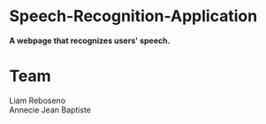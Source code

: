 # Speech-Recognition-Application
<strong> A webpage that recognizes users' speech.</strong>
<h1>Team</h1>
Liam Reboseno
<br>Annecie Jean Baptiste</br>
